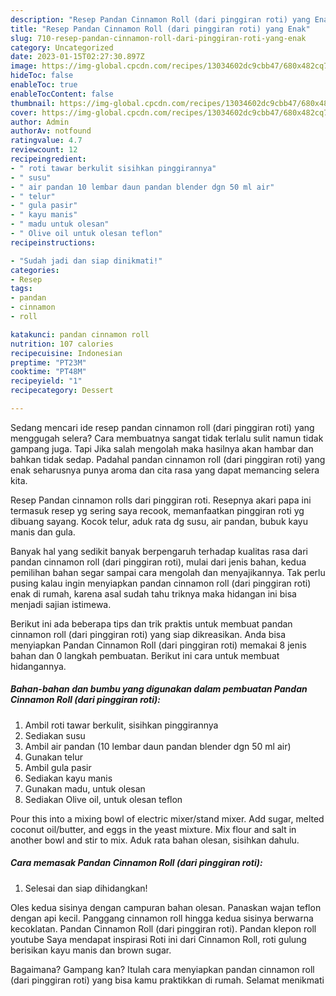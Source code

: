 ```yaml
---
description: "Resep Pandan Cinnamon Roll (dari pinggiran roti) yang Enak"
title: "Resep Pandan Cinnamon Roll (dari pinggiran roti) yang Enak"
slug: 710-resep-pandan-cinnamon-roll-dari-pinggiran-roti-yang-enak
category: Uncategorized
date: 2023-01-15T02:27:30.897Z
image: https://img-global.cpcdn.com/recipes/13034602dc9cbb47/680x482cq70/pandan-cinnamon-roll-dari-pinggiran-roti-foto-resep-utama.jpg
hideToc: false
enableToc: true
enableTocContent: false
thumbnail: https://img-global.cpcdn.com/recipes/13034602dc9cbb47/680x482cq70/pandan-cinnamon-roll-dari-pinggiran-roti-foto-resep-utama.jpg
cover: https://img-global.cpcdn.com/recipes/13034602dc9cbb47/680x482cq70/pandan-cinnamon-roll-dari-pinggiran-roti-foto-resep-utama.jpg
author: Admin
authorAv: notfound
ratingvalue: 4.7
reviewcount: 12
recipeingredient:
- " roti tawar berkulit sisihkan pinggirannya"
- " susu"
- " air pandan 10 lembar daun pandan blender dgn 50 ml air"
- " telur"
- " gula pasir"
- " kayu manis"
- " madu untuk olesan"
- " Olive oil untuk olesan teflon"
recipeinstructions:

- "Sudah jadi dan siap dinikmati!"
categories:
- Resep
tags:
- pandan
- cinnamon
- roll

katakunci: pandan cinnamon roll 
nutrition: 107 calories
recipecuisine: Indonesian
preptime: "PT23M"
cooktime: "PT48M"
recipeyield: "1"
recipecategory: Dessert

---
```



Sedang mencari ide resep pandan cinnamon roll (dari pinggiran roti) yang menggugah selera? Cara membuatnya sangat tidak terlalu sulit namun tidak gampang juga. Tapi Jika salah mengolah maka hasilnya akan hambar dan bahkan tidak sedap. Padahal pandan cinnamon roll (dari pinggiran roti) yang enak seharusnya punya aroma dan cita rasa yang dapat memancing selera kita.


Resep Pandan cinnamon rolls dari pinggiran roti. Resepnya akari papa ini termasuk resep yg sering saya recook, memanfaatkan pinggiran roti yg dibuang sayang. Kocok telur, aduk rata dg susu, air pandan, bubuk kayu manis dan gula.

Banyak hal yang sedikit banyak berpengaruh terhadap kualitas rasa dari pandan cinnamon roll (dari pinggiran roti), mulai dari jenis bahan, kedua pemilihan bahan segar sampai cara mengolah dan menyajikannya. Tak perlu pusing kalau ingin menyiapkan pandan cinnamon roll (dari pinggiran roti) enak di rumah, karena asal sudah tahu triknya maka hidangan ini bisa menjadi sajian istimewa.


Berikut ini ada beberapa tips dan trik praktis untuk membuat pandan cinnamon roll (dari pinggiran roti) yang siap dikreasikan. Anda bisa menyiapkan Pandan Cinnamon Roll (dari pinggiran roti) memakai 8 jenis bahan dan 0 langkah pembuatan. Berikut ini cara untuk membuat hidangannya.

<!--inarticleads1-->

##### Bahan-bahan dan bumbu yang digunakan dalam pembuatan Pandan Cinnamon Roll (dari pinggiran roti):

1. Ambil  roti tawar berkulit, sisihkan pinggirannya
1. Sediakan  susu
1. Ambil  air pandan (10 lembar daun pandan blender dgn 50 ml air)
1. Gunakan  telur
1. Ambil  gula pasir
1. Sediakan  kayu manis
1. Gunakan  madu, untuk olesan
1. Sediakan  Olive oil, untuk olesan teflon


Pour this into a mixing bowl of electric mixer/stand mixer. Add sugar, melted coconut oil/butter, and eggs in the yeast mixture. Mix flour and salt in another bowl and stir to mix. Aduk rata bahan olesan, sisihkan dahulu. 

<!--inarticleads2-->

##### Cara memasak Pandan Cinnamon Roll (dari pinggiran roti):


1. Selesai dan siap dihidangkan!

Oles kedua sisinya dengan campuran bahan olesan. Panaskan wajan teflon dengan api kecil. Panggang cinnamon roll hingga kedua sisinya berwarna kecoklatan. Pandan Cinnamon Roll (dari pinggiran roti). Pandan klepon roll youtube Saya mendapat inspirasi Roti ini dari Cinnamon Roll, roti gulung berisikan kayu manis dan brown sugar. 

Bagaimana? Gampang kan? Itulah cara menyiapkan pandan cinnamon roll (dari pinggiran roti) yang bisa kamu praktikkan di rumah. Selamat menikmati
